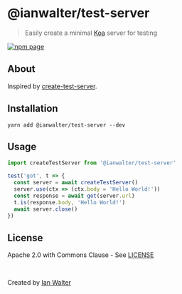 # @ianwalter/test-server
> Easily create a minimal [Koa][koaUrl] server for testing

[![npm page][npmImage]][npmUrl]

## About

Inspired by [create-test-server][ctsUrl].

## Installation

```console
yarn add @ianwalter/test-server --dev
```

## Usage

```js
import createTestServer from '@ianwalter/test-server'

test('got', t => {
  const server = await createTestServer()
  server.use(ctx => (ctx.body = 'Hello World!'))
  const response = await got(server.url)
  t.is(response.body, 'Hello World!')
  await server.close()
})
```

## License

Apache 2.0 with Commons Clause - See [LICENSE][licenseUrl]

&nbsp;

Created by [Ian Walter](https://iankwalter.com)

[npmImage]: https://img.shields.io/npm/v/@ianwalter/test-server.svg
[npmUrl]: https://www.npmjs.com/package/@ianwalter/test-server
[koaUrl]: https://github.com/koajs/koa
[ctsUrl]: https://github.com/lukechilds/create-test-server
[licenseUrl]: https://github.com/ianwalter/http/blob/master/LICENSE
